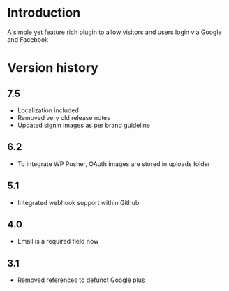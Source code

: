 # Introduction
A simple yet feature rich plugin to allow visitors and users login via Google and Facebook

# Version history

## 7.5
 * Localization included
 * Removed very old release notes
 * Updated signin images as per brand guideline
## 6.2
 * To integrate WP Pusher, OAuth images are stored in uploads folder
## 5.1
 * Integrated webhook support within Github
## 4.0
 * Email is a required field now
## 3.1
 * Removed references to defunct Google plus